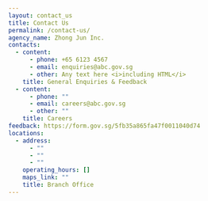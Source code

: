 ```yaml
---
layout: contact_us
title: Contact Us
permalink: /contact-us/
agency_name: Zhong Jun Inc.
contacts:
  - content:
      - phone: +65 6123 4567
      - email: enquiries@abc.gov.sg
      - other: Any text here <i>including HTML</i>
    title: General Enquiries & Feedback
  - content:
      - phone: ""
      - email: careers@abc.gov.sg
      - other: ""
    title: Careers
feedback: https://form.gov.sg/5fb35a865fa47f0011040d74
locations:
  - address:
      - ""
      - ""
      - ""
    operating_hours: []
    maps_link: ""
    title: Branch Office
---
```

